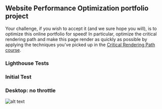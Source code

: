 ## Website Performance Optimization portfolio project

Your challenge, if you wish to accept it (and we sure hope you will), is to optimize this online portfolio for speed! In particular, optimize the critical rendering path and make this page render as quickly as possible by applying the techniques you've picked up in the [Critical Rendering Path course](https://www.udacity.com/course/ud884).

### Lighthouse Tests

### Initial Test
### Desktop: no throttle
![alt text](frontend-nanodegree-mobile-portfolio/WebsiteOptimizationScreenshots/Test1-Desktop-noThrottle.png "Test 1: Desktop no throttle")